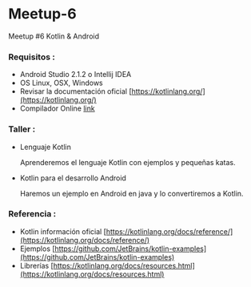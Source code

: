 # Meetup-6
Meetup #6 Kotlin &amp; Android

### Requisitos :

- Android Studio 2.1.2 o Intellij IDEA
- OS Linux, OSX, Windows
- Revisar la documentación oficial [https://kotlinlang.org/](https://kotlinlang.org/)
- Compilador Online [link](http://try.kotlinlang.org/#/Examples/Hello,%20world!/Simplest%20version/Simplest%20version.kt) 

### Taller :

- Lenguaje Kotlin

  Aprenderemos el lenguaje Kotlin con ejemplos y pequeñas katas.

- Kotlin para el desarrollo Android

  Haremos un ejemplo en Android en java y lo  convertiremos  a Kotlin.

### Referencia :

- Kotlin información oficial [https://kotlinlang.org/docs/reference/](https://kotlinlang.org/docs/reference/)
- Ejemplos [https://github.com/JetBrains/kotlin-examples](https://github.com/JetBrains/kotlin-examples)
- Librerías [https://kotlinlang.org/docs/resources.html](https://kotlinlang.org/docs/resources.html)
